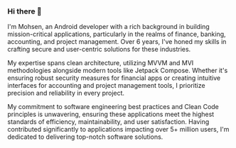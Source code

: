 ### Hi there 👋

I'm Mohsen, 
an Android developer with a rich background in building mission-critical applications, particularly in the realms of finance, banking, accounting, and project management.
Over 6 years, I've honed my skills in crafting secure and user-centric solutions for these industries. 

My expertise spans clean architecture, utilizing MVVM and MVI methodologies alongside modern tools like Jetpack Compose.
Whether it's ensuring robust security measures for financial apps or creating intuitive interfaces for accounting and project management tools, I prioritize precision and reliability in every project. 

My commitment to software engineering best practices and Clean Code principles is unwavering, ensuring these applications meet the highest standards of efficiency, maintainability, and user satisfaction. 
Having contributed significantly to applications impacting over 5+ million users, I'm dedicated to delivering top-notch software solutions.
